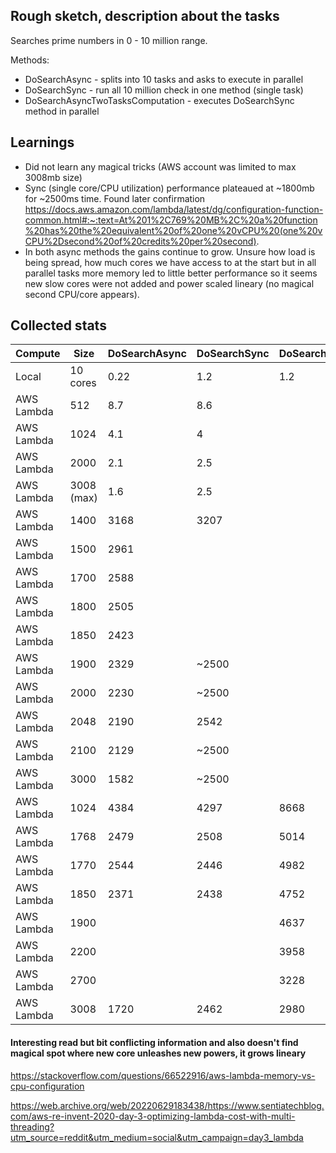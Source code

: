 ## Rough sketch, description about the tasks

Searches prime numbers in 0 - 10 million range.

Methods:

- DoSearchAsync - splits into 10 tasks and asks to execute in parallel
- DoSearchSync - run all 10 million check in one method (single task)
- DoSearchAsyncTwoTasksComputation - executes DoSearchSync method in parallel

## Learnings

- Did not learn any magical tricks (AWS account was limited to max 3008mb size)
- Sync (single core/CPU utilization) performance plateaued at ~1800mb for ~2500ms time. Found later confirmation https://docs.aws.amazon.com/lambda/latest/dg/configuration-function-common.html#:~:text=At%201%2C769%20MB%2C%20a%20function%20has%20the%20equivalent%20of%20one%20vCPU%20(one%20vCPU%2Dsecond%20of%20credits%20per%20second).
- In both async methods the gains continue to grow. Unsure how load is being spread, how much cores we have access to at the start but in all parallel tasks more memory led to little better performance so it seems new slow cores were not added and power scaled lineary (no magical second CPU/core appears).

## Collected stats

| Compute    | Size       | DoSearchAsync | DoSearchSync | DoSearchAsyncTwoTasksComputation | Unit |
| ---------- | ---------- | ------------- | ------------ | -------------------------------- | ---- |
| Local      | 10 cores   | 0.22          | 1.2          | 1.2                              | s    |
| AWS Lambda | 512        | 8.7           | 8.6          |                                  | s    |
| AWS Lambda | 1024       | 4.1           | 4            |                                  | s    |
| AWS Lambda | 2000       | 2.1           | 2.5          |                                  | s    |
| AWS Lambda | 3008 (max) | 1.6           | 2.5          |                                  | s    |
| AWS Lambda | 1400       | 3168          | 3207         |                                  | ms   |
| AWS Lambda | 1500       | 2961          |              |                                  | ms   |
| AWS Lambda | 1700       | 2588          |              |                                  | ms   |
| AWS Lambda | 1800       | 2505          |              |                                  | ms   |
| AWS Lambda | 1850       | 2423          |              |                                  | ms   |
| AWS Lambda | 1900       | 2329          | ~2500        |                                  | ms   |
| AWS Lambda | 2000       | 2230          | ~2500        |                                  | ms   |
| AWS Lambda | 2048       | 2190          | 2542         |                                  | ms   |
| AWS Lambda | 2100       | 2129          | ~2500        |                                  | ms   |
| AWS Lambda | 3000       | 1582          | ~2500        |                                  | ms   |
| AWS Lambda | 1024       | 4384          | 4297         | 8668                             | ms   |
| AWS Lambda | 1768       | 2479          | 2508         | 5014                             | ms   |
| AWS Lambda | 1770       | 2544          | 2446         | 4982                             | ms   |
| AWS Lambda | 1850       | 2371          | 2438         | 4752                             | ms   |
| AWS Lambda | 1900       |               |              | 4637                             | ms   |
| AWS Lambda | 2200       |               |              | 3958                             | ms   |
| AWS Lambda | 2700       |               |              | 3228                             | ms   |
| AWS Lambda | 3008       | 1720          | 2462         | 2980                             | ms   |

#### Interesting read but bit conflicting information and also doesn't find magical spot where new core unleashes new powers, it grows lineary

https://stackoverflow.com/questions/66522916/aws-lambda-memory-vs-cpu-configuration

https://web.archive.org/web/20220629183438/https://www.sentiatechblog.com/aws-re-invent-2020-day-3-optimizing-lambda-cost-with-multi-threading?utm_source=reddit&utm_medium=social&utm_campaign=day3_lambda
